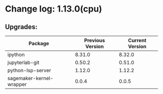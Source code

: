 # Change log: 1.13.0(cpu)

## Upgrades: 

Package | Previous Version | Current Version
---|---|---
ipython|8.31.0|8.32.0
jupyterlab-git|0.50.2|0.51.0
python-lsp-server|1.12.0|1.12.2
sagemaker-kernel-wrapper|0.0.4|0.0.5
